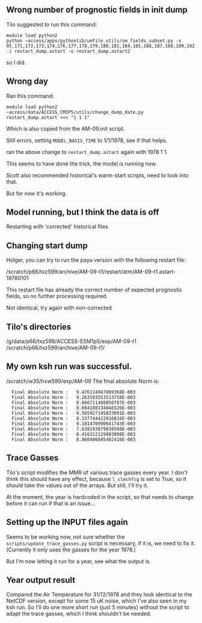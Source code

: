 ## Wrong number of prognostic fields in init dump

Tilo suggested to run this command:

```
module load python2
python ~access/apps/pythonlib/umfile_utils/um_fields_subset.py -x 95,171,172,173,174,176,177,178,179,180,181,184,185,186,187,188,189,192,250,413,414,415,416,33001,33002 -i restart_dump.astart -o restart_dump.astart2
```

so I did.

## Wrong day

Ran this command:

```
module load python2
~access/data/ACCESS_CMIP5/utils/change_dump_date.py restart_dump.astart <<< "1 1 1"
```

Which is also copied from the AM-09.init script. 

Still errors, setting `MODEL_BASIS_TIME` to 1/1/1978, see if that helps.

ran the above change to `restart_dump.astart` again with 1978 1 1.

This seems to have done the trick, the model is running now.

Scott also recommended historical's warm-start scripts, need to look into that.

But for now it's working.

## Model running, but I think the data is off

Restarting with 'corrected' historical files

## Changing start dump

Holger, you can try to run the payu version with the following restart file:



/scratch/p66/txz599/archive/AM-09-t1/restart/atm/AM-09-t1.astart-19780101



This restart file has already the correct number of expected prognostic fields, so no further processing required.

Not identical, try again with non-corrected


## Tilo's directories
/g/data/p66/txz599/ACCESS-ESM1p5/exp/AM-09-t1
/scratch/p66/txz599/archive/AM-09-t1/


## My own ksh run was successful. 
/scratch/w35/hxw599/exp/AM-09
The final absolute Norm is:
```
  Final Absolute Norm :   9.476114947009368E-003
  Final Absolute Norm :   9.263593553513758E-003
  Final Absolute Norm :   8.666711488850787E-003
  Final Absolute Norm :   8.694108134046526E-003
  Final Absolute Norm :   9.565927145833091E-003
  Final Absolute Norm :   8.337744422816816E-003
  Final Absolute Norm :   9.181470990641743E-003
  Final Absolute Norm :   7.638193879830560E-003
  Final Absolute Norm :   8.416312129883008E-003
  Final Absolute Norm :   8.060406845402416E-003
```

## Trace Gasses

Tilo's script modifies the MMR of various trace gasses every year. I don't think this should have any effect, because `l_clmchfcg` is set to True, so it should take the values out of the arrays. But still, I'll try it.

At the moment, the year is hardcoded in the script, so that needs to change before it can run if that is an issue...


## Setting up the INPUT files again

Seems to be working now, not sure whether the `scripts/update_trace_gasses.py` script is necessary, if it is, we need to fix it. (Currently it only uses the gasses for the year 1978.)

But I'm now letting it run for a year, see what the output is.

## Year output result

Compared the Air Temperature for 31/12/1978 and they look identical to the NetCDF version, except for some 15 uK noise, which I've also seen in my ksh run. So I'll do one more short run (just 5 minutes) without the script to adapt the trace gasses, which I think shouldn't be needed.

